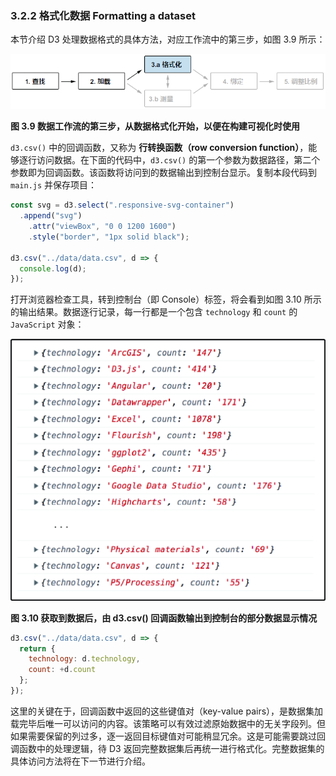 ### 3.2.2 格式化数据 Formatting a dataset

本节介绍 D3 处理数据格式的具体方法，对应工作流中的第三步，如图 3.9 所示：

![](../../../assets/3.9.1.png)

**图 3.9 数据工作流的第三步，从数据格式化开始，以便在构建可视化时使用**

`d3.csv()` 中的回调函数，又称为 **行转换函数（row conversion function）**，能够逐行访问数据。在下面的代码中，`d3.csv()` 的第一个参数为数据路径，第二个参数即为回调函数。该函数将访问到的数据输出到控制台显示。复制本段代码到 `main.js` 并保存项目：

```js
const svg = d3.select(".responsive-svg-container")
  .append("svg")
    .attr("viewBox", "0 0 1200 1600")
    .style("border", "1px solid black");

d3.csv("../data/data.csv", d => {
  console.log(d);
});
```

打开浏览器检查工具，转到控制台（即 Console）标签，将会看到如图 3.10 所示的输出结果。数据逐行记录，每一行都是一个包含 `technology` 和 `count` 的 `JavaScript` 对象：

![](../../../assets/3.10.png)

**图 3.10 获取到数据后，由 d3.csv() 回调函数输出到控制台的部分数据显示情况**

```js
d3.csv("../data/data.csv", d => {
  return {
    technology: d.technology,
    count: +d.count
  };
});
```

这里的关键在于，回调函数中返回的这些键值对（key-value pairs），是数据集加载完毕后唯一可以访问的内容。该策略可以有效过滤原始数据中的无关字段列。但如果需要保留的列过多，逐一返回目标键值对可能稍显冗余。这是可能需要跳过回调函数中的处理逻辑，待 D3 返回完整数据集后再统一进行格式化。完整数据集的具体访问方法将在下一节进行介绍。

